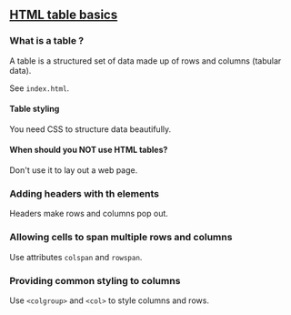 ## [HTML table basics](https://developer.mozilla.org/en-US/docs/Learn/HTML/Tables/Basics)

### What is a table ?

A table is a structured set of data made up of rows and columns (tabular data).  

See `index.html`.  

#### Table styling

You need CSS to structure data beautifully.  

#### When should you NOT use HTML tables?

Don't use it to lay out a web page.  

### Adding headers with th elements

Headers make rows and columns pop out.  

### Allowing cells to span multiple rows and columns

Use attributes `colspan` and `rowspan`.  

### Providing common styling to columns

Use `<colgroup>` and `<col>` to style columns and rows.  
